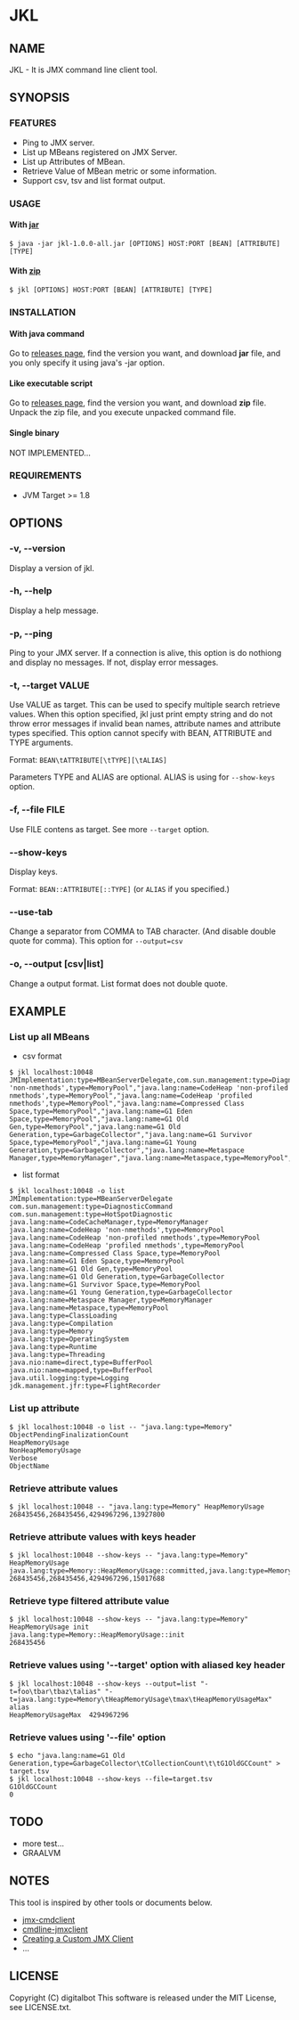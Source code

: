 JKL
=====

NAME
-----

JKL - It is JMX command line client tool.


SYNOPSIS
-----

### FEATURES
- Ping to JMX server.
- List up MBeans registered on JMX Server.
- List up Attributes of MBean.
- Retrieve Value of MBean metric or some information.
- Support csv, tsv and list format output.


### USAGE
#### With [jar](https://github.com/digitalbot/jkl/releases/download/1.0.0/jkl-1.0.0-all.jar)
```
$ java -jar jkl-1.0.0-all.jar [OPTIONS] HOST:PORT [BEAN] [ATTRIBUTE] [TYPE]
```
#### With [zip](https://github.com/digitalbot/jkl/releases/download/1.0.0/jkl-1.0.0-zip)
```
$ jkl [OPTIONS] HOST:PORT [BEAN] [ATTRIBUTE] [TYPE]
```

### INSTALLATION
#### With java command
Go to [releases page](https://github.com/digitalbot/jkl/releases/), find the version you want, and download **jar** file, and you only specify it using java's -jar option.

#### Like executable script
Go to [releases page](https://github.com/digitalbot/jkl/releases/), find the version you want, and download **zip** file. Unpack the zip file, and you execute unpacked command file.

#### Single binary
NOT IMPLEMENTED...


### REQUIREMENTS
- JVM Target >= 1.8


OPTIONS
-----

### -v, --version
Display a version of jkl.

### -h, --help
Display a help message.

### -p, --ping
Ping to your JMX server. If a connection is alive, this option is do nothiong and display no messages. If not, display error messages.

### -t, --target VALUE
Use VALUE as target. This can be used to specify multiple search retrieve values. When this option specified, jkl just print empty string and do not throw error messages if invalid bean names, attribute names and attribute types specified. This option cannot specify with BEAN, ATTRIBUTE and TYPE arguments.

Format: `BEAN\tATTRIBUTE[\tTYPE][\tALIAS]`

Parameters TYPE and ALIAS are optional. ALIAS is using for `--show-keys` option.

### -f, --file FILE
Use FILE contens as target. See more `--target` option.

### --show-keys
Display keys. 

Format: `BEAN::ATTRIBUTE[::TYPE]` (or `ALIAS` if you specified.)


### --use-tab
Change a separator from COMMA to TAB character. (And disable double quote for comma).
This option for `--output=csv`

### -o, --output [csv|list]
Change a output format.
List format does not double quote.


EXAMPLE
-----

### List up all MBeans
- csv format
```
$ jkl localhost:10048
JMImplementation:type=MBeanServerDelegate,com.sun.management:type=DiagnosticCommand,com.sun.management:type=HotSpotDiagnostic,"java.lang:name=CodeCacheManager,type=MemoryManager","java.lang:name=CodeHeap 'non-nmethods',type=MemoryPool","java.lang:name=CodeHeap 'non-profiled nmethods',type=MemoryPool","java.lang:name=CodeHeap 'profiled nmethods',type=MemoryPool","java.lang:name=Compressed Class Space,type=MemoryPool","java.lang:name=G1 Eden Space,type=MemoryPool","java.lang:name=G1 Old Gen,type=MemoryPool","java.lang:name=G1 Old Generation,type=GarbageCollector","java.lang:name=G1 Survivor Space,type=MemoryPool","java.lang:name=G1 Young Generation,type=GarbageCollector","java.lang:name=Metaspace Manager,type=MemoryManager","java.lang:name=Metaspace,type=MemoryPool",java.lang:type=ClassLoading,java.lang:type=Compilation,java.lang:type=Memory,java.lang:type=OperatingSystem,java.lang:type=Runtime,java.lang:type=Threading,"java.nio:name=direct,type=BufferPool","java.nio:name=mapped,type=BufferPool",java.util.logging:type=Logging,jdk.management.jfr:type=FlightRecorder
```

- list format
```
$ jkl localhost:10048 -o list
JMImplementation:type=MBeanServerDelegate
com.sun.management:type=DiagnosticCommand
com.sun.management:type=HotSpotDiagnostic
java.lang:name=CodeCacheManager,type=MemoryManager
java.lang:name=CodeHeap 'non-nmethods',type=MemoryPool
java.lang:name=CodeHeap 'non-profiled nmethods',type=MemoryPool
java.lang:name=CodeHeap 'profiled nmethods',type=MemoryPool
java.lang:name=Compressed Class Space,type=MemoryPool
java.lang:name=G1 Eden Space,type=MemoryPool
java.lang:name=G1 Old Gen,type=MemoryPool
java.lang:name=G1 Old Generation,type=GarbageCollector
java.lang:name=G1 Survivor Space,type=MemoryPool
java.lang:name=G1 Young Generation,type=GarbageCollector
java.lang:name=Metaspace Manager,type=MemoryManager
java.lang:name=Metaspace,type=MemoryPool
java.lang:type=ClassLoading
java.lang:type=Compilation
java.lang:type=Memory
java.lang:type=OperatingSystem
java.lang:type=Runtime
java.lang:type=Threading
java.nio:name=direct,type=BufferPool
java.nio:name=mapped,type=BufferPool
java.util.logging:type=Logging
jdk.management.jfr:type=FlightRecorder
```

### List up attribute
```
$ jkl localhost:10048 -o list -- "java.lang:type=Memory"
ObjectPendingFinalizationCount
HeapMemoryUsage
NonHeapMemoryUsage
Verbose
ObjectName
```

### Retrieve attribute values
```
$ jkl localhost:10048 -- "java.lang:type=Memory" HeapMemoryUsage
268435456,268435456,4294967296,13927800
```

### Retrieve attribute values with keys header
```
$ jkl localhost:10048 --show-keys -- "java.lang:type=Memory" HeapMemoryUsage
java.lang:type=Memory::HeapMemoryUsage::committed,java.lang:type=Memory::HeapMemoryUsage::init,java.lang:type=Memory::HeapMemoryUsage::max,java.lang:type=Memory::HeapMemoryUsage::used
268435456,268435456,4294967296,15017688
```

### Retrieve type filtered attribute value 
```
$ jkl localhost:10048 --show-keys -- "java.lang:type=Memory" HeapMemoryUsage init
java.lang:type=Memory::HeapMemoryUsage::init
268435456
```

### Retrieve values using '--target' option with aliased key header 
```
$ jkl localhost:10048 --show-keys --output=list "-t=foo\tbar\tbaz\talias" "-t=java.lang:type=Memory\tHeapMemoryUsage\tmax\tHeapMemoryUsageMax"
alias	
HeapMemoryUsageMax	4294967296
```

### Retrieve values using '--file' option
```
$ echo "java.lang:name=G1 Old Generation,type=GarbageCollector\tCollectionCount\t\tG1OldGCCount" > target.tsv
$ jkl localhost:10048 --show-keys --file=target.tsv
G1OldGCCount
0
```


TODO
-----

- more test...
- GRAALVM


NOTES
-----

This tool is inspired by other tools or documents below.
- [jmx-cmdclient](https://github.com/uzresk/jmx-cmdclient)
- [cmdline-jmxclient](http://crawler.archive.org/cmdline-jmxclient/)
- [Creating a Custom JMX Client](https://docs.oracle.com/javase/tutorial/jmx/remote/custom.html)
- ...


LICENSE
-----
Copyright (C) digitalbot
This software is released under the MIT License, see LICENSE.txt.
